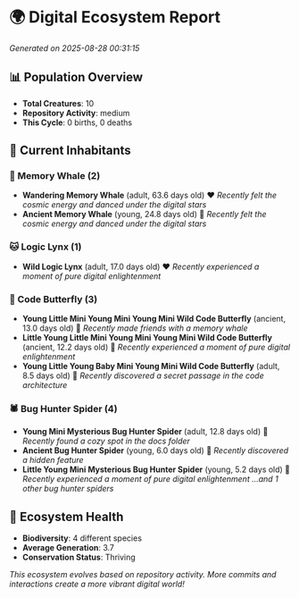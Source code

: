 # 🌍 Digital Ecosystem Report
*Generated on 2025-08-28 00:31:15*

## 📊 Population Overview
- **Total Creatures**: 10
- **Repository Activity**: medium
- **This Cycle**: 0 births, 0 deaths

## 👥 Current Inhabitants

### 🐋 Memory Whale (2)
- **Wandering Memory Whale** (adult, 63.6 days old) ❤️
  *Recently felt the cosmic energy and danced under the digital stars*
- **Ancient Memory Whale** (young, 24.8 days old) 💛
  *Recently felt the cosmic energy and danced under the digital stars*

### 🐱 Logic Lynx (1)
- **Wild Logic Lynx** (adult, 17.0 days old) ❤️
  *Recently experienced a moment of pure digital enlightenment*

### 🦋 Code Butterfly (3)
- **Young Little Mini Young Mini Young Mini Wild Code Butterfly** (ancient, 13.0 days old) 💛
  *Recently made friends with a memory whale*
- **Little Young Little Mini Young Mini Young Mini Wild Code Butterfly** (ancient, 12.2 days old) 💛
  *Recently experienced a moment of pure digital enlightenment*
- **Young Little Young Baby Mini Young Mini Wild Code Butterfly** (adult, 8.5 days old) 💛
  *Recently discovered a secret passage in the code architecture*

### 🕷️ Bug Hunter Spider (4)
- **Young Mini Mysterious Bug Hunter Spider** (adult, 12.8 days old) 💛
  *Recently found a cozy spot in the docs folder*
- **Ancient Bug Hunter Spider** (young, 6.0 days old) 💚
  *Recently discovered a hidden feature*
- **Little Young Mini Mysterious Bug Hunter Spider** (young, 5.2 days old) 💚
  *Recently experienced a moment of pure digital enlightenment*
  *...and 1 other bug hunter spiders*

## 🔬 Ecosystem Health
- **Biodiversity**: 4 different species
- **Average Generation**: 3.7
- **Conservation Status**: Thriving

*This ecosystem evolves based on repository activity. More commits and interactions create a more vibrant digital world!*
